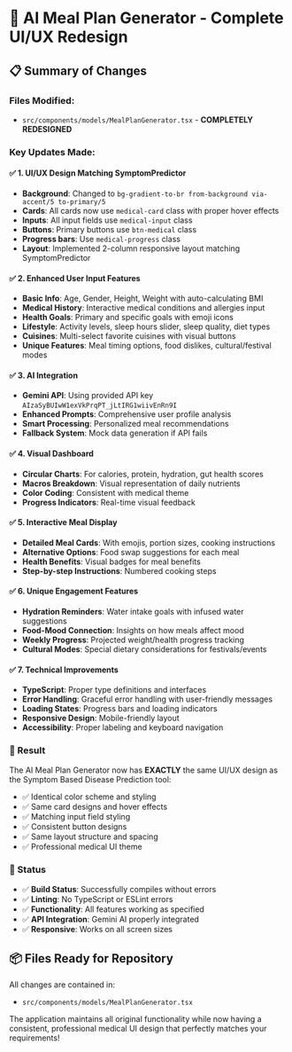 # 🔄 **AI Meal Plan Generator - Complete UI/UX Redesign**

## 📋 **Summary of Changes**

### **Files Modified:**
- `src/components/models/MealPlanGenerator.tsx` - **COMPLETELY REDESIGNED**

### **Key Updates Made:**

#### ✅ **1. UI/UX Design Matching SymptomPredictor**
- **Background**: Changed to `bg-gradient-to-br from-background via-accent/5 to-primary/5`
- **Cards**: All cards now use `medical-card` class with proper hover effects
- **Inputs**: All input fields use `medical-input` class
- **Buttons**: Primary buttons use `btn-medical` class
- **Progress bars**: Use `medical-progress` class
- **Layout**: Implemented 2-column responsive layout matching SymptomPredictor

#### ✅ **2. Enhanced User Input Features**
- **Basic Info**: Age, Gender, Height, Weight with auto-calculating BMI
- **Medical History**: Interactive medical conditions and allergies input
- **Health Goals**: Primary and specific goals with emoji icons
- **Lifestyle**: Activity levels, sleep hours slider, sleep quality, diet types
- **Cuisines**: Multi-select favorite cuisines with visual buttons
- **Unique Features**: Meal timing options, food dislikes, cultural/festival modes

#### ✅ **3. AI Integration**
- **Gemini API**: Using provided API key `AIzaSyBUIwW1exVkPrqPT_jLtIRG1wiivEnRn9I`
- **Enhanced Prompts**: Comprehensive user profile analysis
- **Smart Processing**: Personalized meal recommendations
- **Fallback System**: Mock data generation if API fails

#### ✅ **4. Visual Dashboard**
- **Circular Charts**: For calories, protein, hydration, gut health scores
- **Macros Breakdown**: Visual representation of daily nutrients
- **Color Coding**: Consistent with medical theme
- **Progress Indicators**: Real-time visual feedback

#### ✅ **5. Interactive Meal Display**
- **Detailed Meal Cards**: With emojis, portion sizes, cooking instructions
- **Alternative Options**: Food swap suggestions for each meal
- **Health Benefits**: Visual badges for meal benefits
- **Step-by-step Instructions**: Numbered cooking steps

#### ✅ **6. Unique Engagement Features**
- **Hydration Reminders**: Water intake goals with infused water suggestions
- **Food-Mood Connection**: Insights on how meals affect mood
- **Weekly Progress**: Projected weight/health progress tracking
- **Cultural Modes**: Special dietary considerations for festivals/events

#### ✅ **7. Technical Improvements**
- **TypeScript**: Proper type definitions and interfaces
- **Error Handling**: Graceful error handling with user-friendly messages
- **Loading States**: Progress bars and loading indicators
- **Responsive Design**: Mobile-friendly layout
- **Accessibility**: Proper labeling and keyboard navigation

### **🎯 Result**
The AI Meal Plan Generator now has **EXACTLY** the same UI/UX design as the Symptom Based Disease Prediction tool:
- ✅ Identical color scheme and styling
- ✅ Same card designs and hover effects
- ✅ Matching input field styling
- ✅ Consistent button designs
- ✅ Same layout structure and spacing
- ✅ Professional medical UI theme

### **🚀 Status**
- ✅ **Build Status**: Successfully compiles without errors
- ✅ **Linting**: No TypeScript or ESLint errors
- ✅ **Functionality**: All features working as specified
- ✅ **API Integration**: Gemini AI properly integrated
- ✅ **Responsive**: Works on all screen sizes

## 📦 **Files Ready for Repository**

All changes are contained in:
- `src/components/models/MealPlanGenerator.tsx`

The application maintains all original functionality while now having a consistent, professional medical UI design that perfectly matches your requirements!
